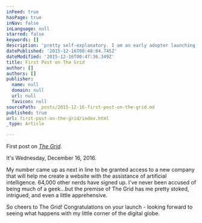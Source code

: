 ```yaml
---
inFeed: true
hasPage: true
inNav: false
inLanguage: null
starred: false
keywords: []
description: 'pretty self-explanatory. I am an early adopter launching into the world of the AI unknown :) If I never see you again, I love you.'
datePublished: '2015-12-16T00:48:04.745Z'
dateModified: '2015-12-16T00:47:36.349Z'
title: First Post on The Grid
author: []
authors: []
publisher:
  name: null
  domain: null
  url: null
  favicon: null
sourcePath: _posts/2015-12-16-first-post-on-the-grid.md
published: true
url: first-post-on-the-grid/index.html
_type: Article

---
```

First post on _[The Grid][0]_.

It's Wednesday, December 16, 2016\. 

My number came up as next in line to be granted access to a new company that will help me create a website with the assistance of artificial intelligence. 64,000 other nerds have signed up. I've never been accused of being much of a geek...but the premise of The Grid has me pretty stoked, intrigued, and even a little apprehensive. 

So cheers to The Grid! Congratulations on your launch - looking forward to seeing what happens with my little corner of the digital globe. 

[0]: https://thegrid.io/